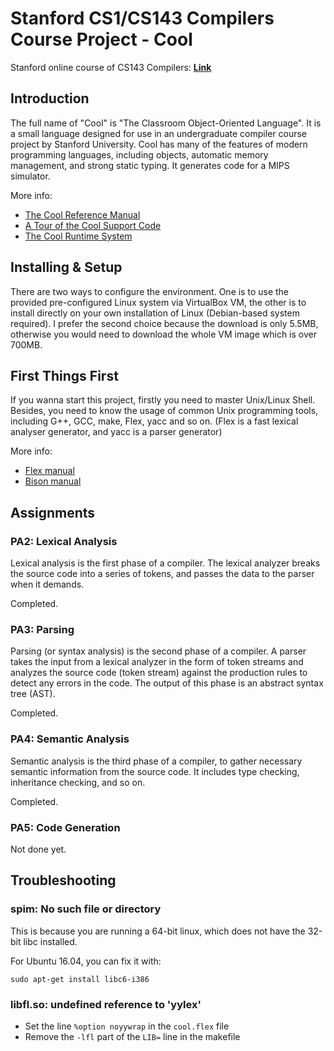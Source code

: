 # Stanford CS1/CS143 Compilers Course Project - Cool

Stanford online course of CS143 Compilers: **[Link](https://lagunita.stanford.edu/courses/Engineering/Compilers/Fall2014/info)**

## Introduction

The full name of "Cool" is "The Classroom Object-Oriented Language". It is a small language designed for use in an undergraduate compiler course project by Stanford University. Cool has many of the features of modern programming languages, including objects, automatic memory management, and strong static typing. It generates code for a MIPS simulator.

More info:

* [The Cool Reference Manual](http://web.stanford.edu/class/cs143/materials/cool-manual.pdf)
* [A Tour of the Cool Support Code](http://web.stanford.edu/class/cs143/materials/cool-tour.pdf)
* [The Cool Runtime System](http://web.stanford.edu/class/cs143/materials/cool-runtime.pdf)

## Installing & Setup

There are two ways to configure the environment. One is to use the provided pre-configured Linux 
system via VirtualBox VM, the other is to install directly on your own installation of Linux (Debian-based system required). I prefer the second choice because the download is only 5.5MB, otherwise you would need to download the whole VM image which is over 700MB.

## First Things First

If you wanna start this project, firstly you need to master Unix/Linux Shell. Besides, you need to know the usage of common Unix programming tools, including G++, GCC, make, Flex, yacc and so on. (Flex is a fast lexical analyser generator, and yacc is a parser generator)

More info: 

* [Flex manual](http://westes.github.io/flex/manual/)
* [Bison manual](http://www.gnu.org/software/bison/manual/html_node/index.html)

## Assignments

### PA2: Lexical Analysis

Lexical analysis is the first phase of a compiler. The lexical analyzer breaks the source code into a series of tokens, and passes the data to the parser when it demands.

Completed.

### PA3: Parsing

Parsing (or syntax analysis) is the second phase of a compiler. A parser takes the input from a lexical analyzer in the form of token streams and analyzes the source code (token stream) against the production rules to detect any errors in the code. The output of this phase is an abstract syntax tree (AST).

Completed.

### PA4: Semantic Analysis

Semantic analysis is the third phase of a compiler, to gather necessary semantic information from the source code. It includes type checking, inheritance checking, and so on.

Completed.

### PA5: Code Generation

Not done yet.

## Troubleshooting

### spim: No such file or directory

This is because you are running a 64-bit linux, which does not have the 32-bit libc installed.

For Ubuntu 16.04, you can fix it with:

```
sudo apt-get install libc6-i386
```

### libfl.so: undefined reference to 'yylex'

* Set the line `%option noyywrap` in the `cool.flex` file
* Remove the `-lfl` part of the `LIB=` line in the makefile
